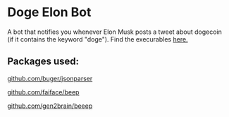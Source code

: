 # Doge Elon Bot

A bot that notifies you whenever Elon Musk posts a tweet about dogecoin (if it contains the keyword "doge"). Find the execurables [here.](https://github.com/TheZoraiz/dogeElonBot/releases/tag/v1.1)

## Packages used:

[github.com/buger/jsonparser](github.com/buger/jsonparser)

[github.com/faiface/beep](github.com/faiface/beep)

[github.com/gen2brain/beeep](github.com/gen2brain/beeep)
